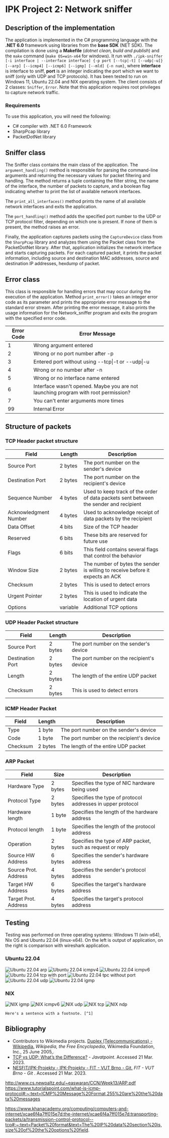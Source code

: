 ﻿ # IPK Project 2: Network sniffer
## Description of the implementation
The application is implemented in the C# programming language with the **.NET 6.0** framework using libraries from the **base SDK** (NET SDK).  The compilation is done using a **Makefile** (*dotnet clean, build and publish*) and the `make` command (`make OS=win-x64` for windows). It run with `./ipk-sniffer [-i interface | --interface interface] {-p port [--tcp|-t] [--udp|-u]} [--arp] [--icmp4] [--icmp6] [--igmp] [--mld] {-n num}`, where **interface** is interface to sniff, **port** is an integer indicating the port which we want to sniff (only with UDP and TCP protocols). It has been tested to run on Windows 11, Ubuntu 22.04 and NIX operating system. The client consists of 2 classes: `Sniffer`, `Error`. Note that this application requires root privileges to capture network traffic.

### Requirements
To use this application, you will need the following:

 - C# compiler with .NET 6.0 Framework
 - SharpPcap library
 - PacketDotNet library

## Sniffer class

The Sniffer class contains the main class of the application.
The `argument_handling()` method is responsible for parsing the command-line arguments and returning the necessary values for packet filtering and handling. The method returns a tuple containing the filter string, the name of the interface, the number of packets to capture, and a boolean flag indicating whether to print the list of available network interfaces.

The `print_all_interfaces()` method prints the name of all available network interfaces and exits the application.

The `port_handling()` method adds the specified port number to the UDP or TCP protocol filter, depending on which one is present. If none of them is present, the method raises an error.

Finally, the application captures packets using the `CaptureDevice` class from the `SharpPcap` library and analyzes them using the Packet class from the PacketDotNet library. After that, application initializes the network interface and starts capturing packets. For each captured packet, it prints the packet information, including source and destination MAC addresses, source and destination IP addresses, hexdump of packet.

## Error class
This class is responsible for handling errors that may occur during the execution of the application. Method `print_error()` takes an integer error code as its parameter and prints the appropriate error message to the standard error stream. After printing the error message, it also prints the usage information for the Network_sniffer program and exits the program with the specified error code.

|Error Code	| Error Message                                                                         |
|-----------|---------------------------------------------------------------------------------------|
| 1	        | Wrong argument entered                                                                |
| 2	        | Wrong or no port number after -p                                                      |
| 3	        | Entered port without using --tcp\|-t or --udp\|-u                                     |
| 4	        | Wrong or no number after -n                                                           |
| 5	        | Wrong or no interface name entered                                                    |
| 6	        | Interface wasn't opened. Maybe you are not launching program with root permission?    |
| 7	        | You can't enter arguments more times                                                  |
| 99	    | Internal Error                                                                        |


## Structure of packets

### TCP Header packet structure
| Field                 | Length    | Description                                                                           |
|-----------------------|-----------|---------------------------------------------------------------------------------------|
| Source Port           | 2 bytes   | The port number on the sender's device                                                |
| Destination Port      | 2 bytes   | The port number on the recipient's device                                             |
| Sequence Number       | 4 bytes   | Used to keep track of the order of data packets sent between the sender and recipient |
| Acknowledgment Number | 4 bytes   | Used to acknowledge receipt of data packets by the recipient                          |
| Data Offset           | 4 bits   | Size of the TCP header                                                                |
| Reserved              | 6 bits   | These bits are reserved for future use                                                |
| Flags                 | 6 bits   | This field contains several flags that control the behavior                           |
| Window Size           | 2 bytes   | The number of bytes the sender is willing to receive before it expects an ACK         |
| Checksum              | 2 bytes   | This is used to detect errors                                                         |
| Urgent Pointer        | 2 bytes   | This is used to indicate the location of urgent data                                  |
| Options               | variable  | Additional TCP options                                                                |

### UDP Header Packet structure
| Field             | Length    | Description                               |
|-------------------|-----------|-------------------------------------------|
| Source Port       | 2 bytes   | The port number on the sender's device    |
| Destination Port  | 2 bytes   | The port number on the recipient's device |
| Length            | 2 bytes   | The length of the entire UDP packet       |
| Checksum          | 2 bytes   | This is used to detect errors             |

### ICMP Header Packet
| Field     | Length    | Description                               |
|-----------|-----------|-------------------------------------------|
| Type      | 1 byte    | The port number on the sender's device    |
| Code      | 1 byte    | The port number on the recipient's device |
| Checksum  | 2 bytes   | The length of the entire UDP packet       |

### ARP Packet
| Field                 | Size      | Description                                                   |
|-----------------------|-----------|---------------------------------------------------------------|
| Hardware Type         | 2 bytes   | Specifies the type of NIC hardware being used                 |
| Protocol Type         | 2 bytes   | Specifies the type of protocol addresses in upper protocol    |
| Hardware length       | 1 byte    | Specifies the length of the hardware address                  |
| Protocol length       | 1 byte    | Specifies the length of the protocol address                  |
| Operation             | 2 bytes   | Specifies the type of ARP packet, such as request or reply    |
| Source HW Address     | 6 bytes   | Specifies the sender's hardware address                       |
| Source Prot. Address  | 4 bytes   | Specifies the sender's protocol address                       |
| Target HW Address     | 6 bytes   | Specifies the target's hardware address                       |
| Target Prot. Address  | 4 bytes   | Specifies the target's protocol address                       |

## Testing
Testing was performed on three operating systems: Windows 11 (win-x64), Nix OS and Ubuntu 22.04 (linux-x64). On the left is output of application, on the right is comparison with wireshark application.

### Ubuntu 22.04
![Ubuntu 22.04 arp](tests/arp_ubuntu.png)
![Ubuntu 22.04 icmpv4](tests/icmpv4_ubuntu.png)
![Ubuntu 22.04 icmpv6](tests/icmpv6_ubuntu.png)
![Ubuntu 22.04 tcp with port](tests/tcp_with_port_ubuntu.png)
![Ubuntu 22.04 tpc without port](tests/tcp_without_port_ubuntu.png)
![Ubuntu 22.04 udp](tests/udp_ubuntu.png)
![Ubuntu 22.04 igmp](tests/igmp_ubuntu.png)

### NIX
![NIX igmp](tests/igmp_nix.png)
![NIX icmpv6](tests/imcpv6_nix.png)
![NIX udp](tests/udp_nix.png)
![NIX tcp](tests/tcp_nix.png)
![NIX ndp](tests/ndp_nix.png)

	Here's a sentence with a footnote. [^1]

[^1]: This is the footnote.

## Bibliography

 - Contributors to Wikimedia projects. [Duplex (Telecommunications) - Wikipedia.](https://en.wikipedia.org/wiki/Duplex_(telecommunications)) _Wikipedia, the Free Encyclopedia_, Wikimedia Foundation, Inc., 25 June 2005,.
 - [TCP vs UDP: What’s the Difference?](https://www.javatpoint.com/tcp-vs-udp) - _Javatpoint_. Accessed 21 Mar. 2023.
 - [NESFIT/IPK-Projekty - IPK-Projekty - FIT - VUT Brno - Git.](https://git.fit.vutbr.cz/NESFIT/IPK-Projekty/src/branch/master) _FIT - VUT Brno - Git_ . Accessed 21 Mar. 2023.

http://www.cs.newpaltz.edu/~easwaran/CCN/Week13/ARP.pdf
https://www.tutorialspoint.com/what-is-icmp-protocol#:~:text=ICMP%20Message%20Format,255%20are%20the%20data%20messages

https://www.khanacademy.org/computing/computers-and-internet/xcae6f4a7ff015e7d:the-internet/xcae6f4a7ff015e7d:transporting-packets/a/transmission-control-protocol--tcp#:~:text=Packet%20format&text=The%20IP%20data%20section%20is,size%20of%20the%20options%20field.

